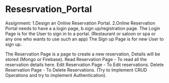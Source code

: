 # Resesrvation_Portal

Assignment: 
1.Design an Online Reservation Portal. 
2.Online Reservation Portal needs to have a 
 a.login page, 
 b.sign up/registration page. 
The Login Page is for the User to sign in to a portal. (Restaurant or saloon or spa or any one who wants to use such an app)
The Sign up Page is for new User to sign up. 

The Reservation Page is a page to create a new reservation, Details will be stored (Mongo or Firebase). 
Read Reservation Page - To read all the reservation details here.
Edit Reservation Page - To Edit reservations. 
Delete Reservation Page - To Delete Reservations. 
(Try to Implement CRUD Operations and try to implement Authentication).

